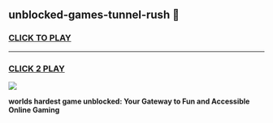 
## unblocked-games-tunnel-rush 👋
<h3>
<a href="https://premium.freeplayer.one?title=unblocked-games-tunnel-rush&ref=14F">CLICK TO PLAY</a></h3>
<hr>

<h3>
<a href="https://premium.freeplayer.one?title=unblocked-games-tunnel-rush&ref=14F">CLICK 2 PLAY</a>
  
</h3>

<a href="https://premium.freeplayer.one?title=unblocked-games-tunnel-rush&ref=12F/"><img src="https://clearcache.store/games.png"></a>


**worlds hardest game unblocked: Your Gateway to Fun and Accessible Online Gaming**
